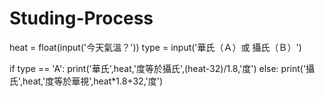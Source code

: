 # Studing-Process
heat = float(input('今天氣溫？'))
type = input('華氏（Ａ）或 攝氏（Ｂ）')

if type == 'A':
  print('華氏',heat,'度等於攝氏',(heat-32)/1.8,'度')
else:
  print('攝氏',heat,'度等於華視',heat*1.8+32,'度')
